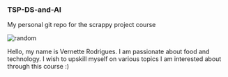 ### TSP-DS-and-AI
My personal git repo for the scrappy project course

![random](https://tenor.com/dcS31DLdqg9.gif)

Hello, my name is Vernette Rodrigues. I am passionate about food and technology. I wish to upskill myself on various topics I am interested about through this course :)
